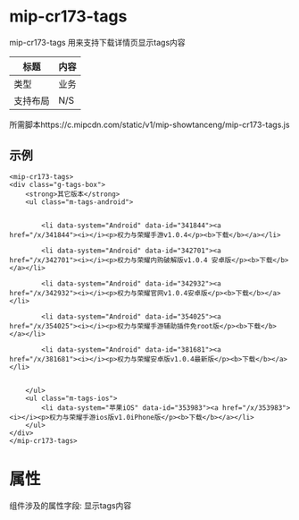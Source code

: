 # mip-cr173-tags
mip-cr173-tags 用来支持下载详情页显示tags内容

标题|内容
----|----
类型|业务
支持布局|N/S
所需脚本https://c.mipcdn.com/static/v1/mip-showtanceng/mip-cr173-tags.js

## 示例

```
<mip-cr173-tags>
<div class="g-tags-box">
    <strong>其它版本</strong>    
    <ul class="m-tags-android">   
        
        
        <li data-system="Android" data-id="341844"><a href="/x/341844"><i></i><p>权力与荣耀手游v1.0.4</p><b>下载</b></a></li>
        
        <li data-system="Android" data-id="342701"><a href="/x/342701"><i></i><p>权力与荣耀内购破解版v1.0.4 安卓版</p><b>下载</b></a></li>
        
        <li data-system="Android" data-id="342932"><a href="/x/342932"><i></i><p>权力与荣耀官网v1.0.4安卓版</p><b>下载</b></a></li>
        
        <li data-system="Android" data-id="354025"><a href="/x/354025"><i></i><p>权力与荣耀手游辅助插件免root版</p><b>下载</b></a></li>
        
        <li data-system="Android" data-id="381681"><a href="/x/381681"><i></i><p>权力与荣耀安卓版v1.0.4最新版</p><b>下载</b></a></li>
        
        
    </ul>
    <ul class="m-tags-ios">        
        <li data-system="苹果iOS" data-id="353983"><a href="/x/353983"><i></i><p>权力与荣耀手游ios版v1.0iPhone版</p><b>下载</b></a></li>
    </ul>
</div>
</mip-cr173-tags>
```

# 属性

组件涉及的属性字段: 显示tags内容

